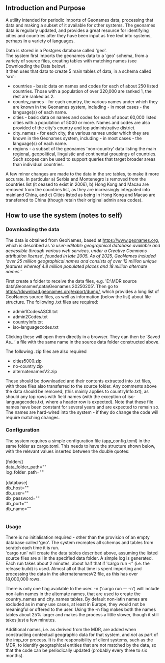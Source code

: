 <h2>Introduction and Purpose</h2>
A utility intended for periodic imports of Geonames data, processing that data and making a subset of it available for other systems.
The geonames data is regularly updated, and provides a great resource for identifying cities and countries after they have been input 
as free text into systems, perhaps in a variety of languages.

Data is stored in a Postgres database called 'geo'. <br/>
The system first imports the geonames data to a 'geo' schema, from a variety of source files, creating tables with matching names (see Downloading the Data below).<br/> 
It then uses that data to create 5 main tables of data, in a schema called 'src':
<ul>
<li>countries - basic data on names and codes for each of about 250 listed countries. Those with a population of over 320,000 are ranked 1, the rest are ranked as 2.</li> 
<li>country_names - for each country, the various names under which they are known in the Geonames system, including - in most cases - the language(s) of each name.</li>
<li>cities - basic data on names and codes for each of about 60,000 listed cities with a population of 5000 or more. Names and codes are also provided of the city's country and top administrative district.</li> 
<li>city_names - for each city, the various names under which they are known in the Geonames system, including - in most cases - the language(s) of each name.</li>
<li>regions - a subset of the geonames 'non-country' data listing the main regional, geopolitical, linguistic and continental groupings of countries. Such scopes can be used to support queries that target broader areas than individual countries.</li> 
</ul>
A few minor changes are made to the data in the src tables, to make it more accurate. In particular a) Serbia and Montenegro is removed from the countries list (it ceased to exist in 2006), 
b) Hong Kong and Macau are removed from the countries list, as they are increasingly integrated into mainland China, and c) Cities listed as being in Hong Kong and Macao are transferred to China 
(though retain their original admin area codes). 

<h2>How to use the system  (notes to self)</h2>

<h3>Downloading the data</h3>
The data is obtained from GeoNames, based at <a href="https://www.geonames.org/" target="_blank">https://www.geonames.org</a>, which is described as 
<i>‘a user-editable geographical database available and accessible through various web services, under a Creative Commons attribution license’, founded in late 2005. 
As of 2025, GeoNames included ‘over 25 million geographical names and consists of over 12 million unique features whereof 4.8 million populated places and 18 million alternate names.'</i>

First create a folder to receive the data files, e.g. 'E:\MDR source data\Geonames\data\Geonames 20250205’. 
Then go to <a href="https://download.geonames.org/export/dump/" target="_blank">https://download.geonames.org/export/dump/</a>, which provides a long list of GeoNames source files, as well as information (below the list) about file structure. 
The following .txt files are required:
<ul>
<li>admin1CodesASCII.txt</li> 
<li>admin2Codes.txt</li> 
<li>countryInfo.txt</li> 
<li>iso-languagecodes.txt</li> 
</ul>
Clicking these will open them directly in a browser. They can then be ‘Saved As…’ a file with the same name in the source data folder constructed above. 

The following .zip files are also  required
<ul>
<li>cities5000.zip</li> 
<li>no-country.zip</li> 
<li>alternatenamesV2.zip</li> 
</ul>
These should be downloaded and their contents extracted into .txt files, with those files also transferred to the source folder. 
Any comments above the data should be removed, (this mainly applies to countryInfo.txt), as should any top rows with field names (with the exception of iso-languagecodes.txt, where a header row is expected). 
Note that these file names have been constant for several years and are expected to remain so. The names are hard-wired into the system - if they do change the code will require matching changes.

<h3>Configuration</h3>
The system requires a simple configuration file (app_config.toml) in the same folder as cargo.toml. This needs to have the structure shown below, 
with the relevant values inserted between the double quotes: <br/>
<br/>
[folders]<br/>
data_folder_path=""<br/>
log_folder_path=""<br/>
<br/>
[database]<br/>
db_host=""<br/>
db_user=""<br/>
db_password=""<br/>
db_port=""<br/>
db_name=""<br/>
<br/>
<h3>Usage</h3>
There is no initialisation required - other than the provision of an empty database called 'geo'. The system recreates all schemas and tables from scratch each time it is run.<br/>
'cargo run' will create the data tables described above, assuming the listed source files are all in the specified data folder. A simple log is generated.<br/>
Each run takes about 2 minutes, about half that if 'cargo run -r' (i.e. the release build) is used. Almost all of that time is spent importing and processing the data in the 
alternatenamesV2 file, as this has over 18,000,000 rows.<br/>

There is only one flag available to the user. -n ('cargo run -- -n') will include non-latin names in the alternate names, that are used to create the country_names and city_names tables. 
By default non-latin names are excluded as in many use cases, at least in Europe, they would not be meaningful or offered to the user. Using the -n flag makes both the names tables about 
25% larger and makes the process a little slower, though it still takes just a few minutes.

Additional names, i.e. as derived from the MDR, are added when constructing contextual geographic data for that system, and <i>not</i> as part of the imp_ror process. 
It is the responsibility of client systems, such as the MDR, to identify geographical entities that are not matched by the data, so that the code 
can be periodically updated (probably every three to six months).

